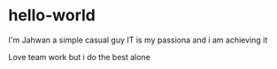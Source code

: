 # hello-world

I'm Jahwan a simple casual guy 
IT is my passiona and i am achieving it 

Love team work but i do the best alone 

